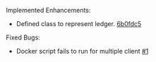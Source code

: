 Implemented Enhancements:
* Defined class to represent ledger. [6b0fdc5](https://github.com/resilientdb/resilientdb/commit/56f500fe5e4749c45f57dc8e62d12bc7a218ce69)

Fixed Bugs:
* Docker script fails to run for multiple client [#1](https://github.com/resilientdb/resilientdb/issues/1)	




